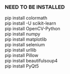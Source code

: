 ### NEED TO BE INSTALLED  
pip install colormath  
pip install -U scikit-learn  
pip install OpenCV-Python  
pip install numpy  
pip install matplotlib  
pip install selenium  
pip install urllib  
pip install Pillow  
pip install beautifulsoup4  
pip install PyQt5  
